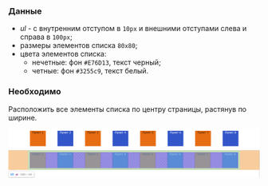 ### Данные
- _ul_ - с внутренним отступом в `10px` и внешними отступами слева и справа в `100px`;
- размеры элементов списка `80x80`;
- цвета элементов списка:
  - нечетные: фон `#E76D13`, текст черный;
  - четные: фон `#3255c9`, текст белый.

### Необходимо
Расположить все элементы списка по центру страницы, растянув по ширине.

![1](images/1.png)
![Alt text](images/2.png)
